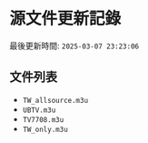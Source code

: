 # 源文件更新記錄

最後更新時間: `2025-03-07 23:23:06`

## 文件列表
- `TW_allsource.m3u`
- `UBTV.m3u`
- `TV7708.m3u`
- `TW_only.m3u`
